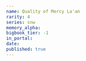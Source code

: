```yaml
---
name: Quality of Mercy La'an
rarity: 4
series: snw
memory_alpha:
bigbook_tier: -1
in_portal:
date:
published: true
---
```



